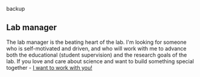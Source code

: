 backup

## Lab manager

The lab manager is the beating heart of the lab. I'm looking for someone who is self-motivated and driven, and who will work with me to advance both the educational (student supervision) and the research goals of the lab. If you love and care about science and want to build something special together - <a href = "mailto: eyal.bendavid@mail.huji.ac.il.">I want to work with you!</a>


